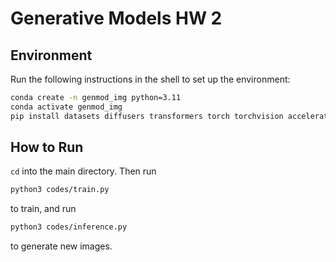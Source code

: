 # Generative Models HW 2
## Environment
Run the following instructions in the shell to set up the environment:
```bash
conda create -n genmod_img python=3.11
conda activate genmod_img
pip install datasets diffusers transformers torch torchvision accelerate
```

## How to Run
`cd` into the main directory. Then run
```bash
python3 codes/train.py
```
to train, and run
```bash
python3 codes/inference.py
```
to generate new images.